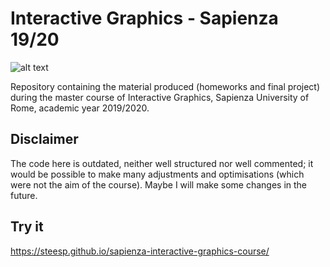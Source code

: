 # Interactive Graphics - Sapienza 19/20

![alt text](https://github.com/SteEsp/sapienza-interactive-graphics-course/blob/main/sapienza_logo.png?raw=true)

Repository containing the material produced (homeworks and final project) during the master course of Interactive Graphics, Sapienza University of Rome, academic year 2019/2020. 

## Disclaimer
The code here is outdated, neither well structured nor well commented; it would be possible to make many adjustments and optimisations (which were not the aim of the course). Maybe I will make some changes in the future. 

## Try it
https://steesp.github.io/sapienza-interactive-graphics-course/
